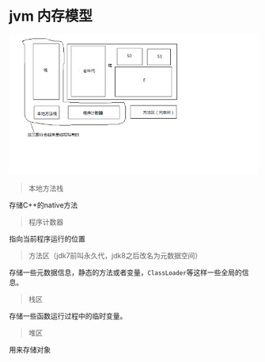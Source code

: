 # jvm 内存模型

![avatar](img/jvm_memory_model.png)

> 本地方法栈

存储C++的native方法

> 程序计数器

指向当前程序运行的位置

> 方法区（jdk7前叫永久代，jdk8之后改名为元数据空间）

存储一些元数据信息，静态的方法或者变量，`ClassLoader`等这样一些全局的信息。  

> 栈区

存储一些函数运行过程中的临时变量。

> 堆区

用来存储对象